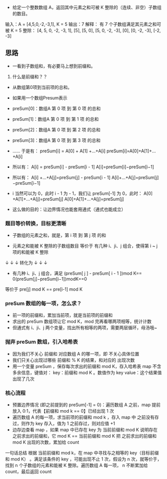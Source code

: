 - 给定一个整数数组 A，返回其中元素之和可被 K 整除的（连续、非空）子数组的数目。

输入：A = [4,5,0,-2,-3,1], K = 5
输出：7
解释：
有 7 个子数组满足其元素之和可被 K = 5 整除：
[4, 5, 0, -2, -3, 1], [5], [5, 0], [5, 0, -2, -3], [0], [0, -2, -3], [-2, -3]


## 思路
- 一看到子数组和，有必要马上想到前缀和。

1. 什么是前缀和？？

- 从数组第0项到当前项的总和。
- 如果用一个数组Presum表示
- preSum[0]：数组A 第 0 项 到 第 0 项 的总和
- preSum[1]：数组A 第 0 项 到 第 1 项 的总和
- preSum[2]：数组A 第 0 项 到 第 2 项 的总和
- preSum[3]：数组A 第 0 项 到 第 3 项 的总和
- …… 于是有：
preSum[i] = A[0] + A[1] +…+A[i]
preSum[i]=A[0]+A[1]+…+A[i]

- 所以有：
A[i] = preSum[i] - preSum[i - 1]
A[i]=preSum[i]−preSum[i−1]

- 所以有：
A[i] +…+A[j]=preSum[j] - preSum[i - 1]
A[i]+…+A[j]=preSum[j]−preSum[i−1]

- i 当然可以为 0，此时 i - 1 为 - 1，我们让 preSum[-1] 为 0，此时：
A[0] +A[1]+…+A[j]=preSum[j]
A[0]+A[1]+…+A[j]=preSum[j]

- 这么做的目的：让边界情况也能套用通式（通式也能成立）

### 题目等价转换，目标更清晰

- 子数组的元素之和，就是，第 i 项 到 第 j 项 的和

- 元素之和能被 K 整除的子数组数目 等价于 有几种 i、ji、j 组合，使得第 i ~ j 项的和能被 K 整除

↓ ↓ ↓ 转化为 ↓ ↓ ↓

- 有几种 i、ji、j 组合，满足 (preSum[ j ] - preSum[ i - 1 ])mod K== 0(preSum[j]−preSum[i−1])modK==0

等价于 pre[j] mod K == pre[i-1] mod K

### preSum 数组的每一项，怎么求？
- 前一项的前缀和，累加当前项，就是当前项的前缀和
- 求出的 preSum 数组项让它 mod K，mod 完再看哪两项相等，统计计数
- 但通式有 i、ji、j 两个变量，找出所有相等的两项，需要两层循环，母汤哦~


### 抛弃 preSum 数组，引入哈希表

- 因为我们不关心 前缀和 对应数组 A 的哪一项，即 不关心具体位置
- 我们只关心出现过哪些 前缀和 % K 的结果，和对应的 出现次数
- 用一个变量 preSum ，保存每次求出的前缀和 mod K，存入哈希表
map 不含多余信息，键值对：
key：前缀和 mod K 。数值作为 key
value：这个结果值出现了几次

### 核心流程
- 预置边界情况 (即之前提到的 preSum[-1] = 0)：遍历数组 A 之前，map 提前放入 0:1，代表【前缀和 mod k == 0】已经出现 1 次
- 遍历数组 A 的每一项，求当前项的前缀和 mod k ，存入 map 中
之前没有存过，则作为 key 存入，值为 1
之前存过，则对应值 +1
- 边存边查看 map ，如果 map 中已存在 key 为 当前前缀和 mod K
说明存在 之前求出的前缀和，它 mod K == 当前前缀和 mod K
把 之前求出的前缀和 mod K 出现的次数，累加给 count

一句话总结
根据 当前前缀和 mod k，在 map 中寻找与之相等的 key（目标前缀和 mod K） 。满足该条件的 key ，可能出现不止 1 次，假设为 n 次，就等价于，找到 n 个子数组的元素和能被 K 整除。遍历数组 A 每一项， n 不断累加给 count，最后返回 count


